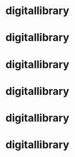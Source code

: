 # digitallibrary
# digitallibrary
# digitallibrary
# digitallibrary
# digitallibrary
# digitallibrary
